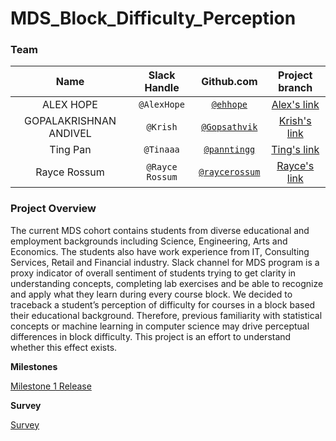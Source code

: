 # MDS_Block_Difficulty_Perception


### Team

| Name  | Slack Handle | Github.com | Project branch |
| :------: | :---: | :----------: | :---: |
| ALEX HOPE | `@AlexHope` | [`@ehhope`](https://github.com/ehope) | [Alex's link](https://github.com/UBC-MDS/MDS_Block_Difficulty_Perception)|
| GOPALAKRISHNAN ANDIVEL | `@Krish` | [`@Gopsathvik`](https://github.com/Gopsathvik) | [Krish's link](https://github.com/Gopsathvik/MDS_Block_Difficulty_Perception)|
| Ting Pan | `@Tinaaa` | [`@panntingg`](https://github.com/panntingg) | [Ting's link](https://github.com/panntingg/MDS_Block_Difficulty_Perception)|
| Rayce Rossum | `@Rayce Rossum` | [`@raycerossum`](https://github.com/raycerossum) | [Rayce's link](https://github.com/UBC-MDS/MDS_Block_Difficulty_Perception/tree/rayce) |

### Project Overview

The current MDS cohort contains students from diverse educational and employment backgrounds including Science, Engineering, Arts and Economics. The students also have work experience from IT, Consulting Services, Retail and Financial industry. Slack channel for MDS program is a proxy indicator of overall sentiment of students trying to get clarity in understanding concepts, completing lab exercises and be able to recognize and apply what they learn during every course block. We decided to traceback a student’s perception of difficulty for courses in a block based their educational background. Therefore, previous familiarity with statistical concepts or machine learning in computer science may drive perceptual differences in block difficulty. This project is an effort to understand whether this effect exists.


**Milestones**

[Milestone 1 Release](https://github.com/UBC-MDS/MDS_Block_Difficulty_Perception/releases/tag/1.1)

**Survey**

[Survey](https://forms.gle/dPWpuvr9SzqmvaAo8)
